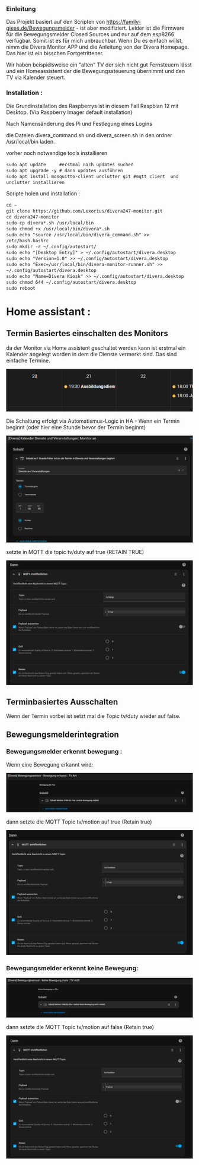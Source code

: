 ###  Einleitung

Das Projekt basiert auf den Scripten von  https://family-giese.de/Bewegungsmelder  - ist aber modifiziert. 
Leider ist die Firmware für die Bewegungsmelder Closed Sources und nur auf dem esp8266 verfügbar. Somit ist es für mich unbrauchbar.
Wenn Du es einfach willst, nimm die Divera Monitor APP und die Anleitung von der Divera Homepage. Das hier ist ein bisschen Fortgetrittener. 

Wir haben beispielsweise ein "alten" TV der sich nicht gut Fernsteuern lässt und ein Homeassistent der die Bewegungssteuerung übernimmt und den TV via Kalender steuert. 

###  Installation : 

Die Grundinstallation des Raspberrys ist in diesem Fall Raspbian 12 mit Desktop.  (Via Raspberry Imager default installation)

Nach Namensänderung des Pi und Festlegung eines Logins 

  die Dateien divera_command.sh und divera_screen.sh in den ordner /usr/local/bin laden. 
  
  vorher noch notwendige tools installieren 

    sudo apt update     #erstmal nach updates suchen
    sudo apt upgrade -y # dann updates ausführen
    sudo apt install mosquitto-client unclutter git #mqtt client  und unclutter installieren 
  
  Scripte holen und installation : 
  
    cd ~ 
    git clone https://github.com/Lexorius/divera247-monitor.git
    cd divera247-monitor
    sudo cp divera*.sh /usr/local/bin
    sudo chmod +x /usr/local/bin/divera*.sh 
    sudo echo "source /usr/local/bin/divera_command.sh" >> /etc/bash.bashrc 
    sudo mkdir -r ~/.config/autostart/
    sudo echo "[Desktop Entry]" > ~/.config/autostart/divera.desktop
    sudo echo "Version=1.0" >> ~/.config/autostart/divera.desktop
    sudo echo "Exec=/usr/local/bin/divera-monitor-runner.sh" >> ~/.config/autostart/divera.desktop
    sudo echo "Name=Divera Kiosk" >> ~/.config/autostart/divera.desktop
    sudo chmod 644 ~/.config/autostart/divera.desktop
    sudo reboot
    
# Home assistant :

## Termin Basiertes einschalten des Monitors 
da der Monitor via Home assistent geschaltet werden kann ist erstmal ein Kalender angelegt worden in dem die Dienste vermerkt sind. Das sind einfache Termine.

![Termin in HomeAssistant](https://github.com/Lexorius/divera247-monitor/blob/main/examplepic/Event-1.png)

Die Schaltung erfolgt via Automatismus-Logic in HA - Wenn ein Termin beginnt (oder hier eine Stunde bevor der Termin beginnt)

![Automatismus Wenn kalendereintrag startet](https://github.com/Lexorius/divera247-monitor/blob/main/examplepic/Automatismus_event_start.png)

setzte in MQTT die topic tv/duty auf true (RETAIN TRUE)

![Automatismus setzte MQTT TOPIC](https://github.com/Lexorius/divera247-monitor/blob/main/examplepic/Automatismus_event_start-2.png)

## Terminbasiertes Ausschalten

Wenn der Termin vorbei ist setzt mal die Topic  tv/duty  wieder auf false. 

## Bewegungsmelderintegration 

### Bewegungsmelder erkennt bewegung : 

Wenn eine Bewegung erkannt wird:

![Motion detected](https://github.com/Lexorius/divera247-monitor/blob/main/examplepic/automatismus_motion_start.png)

dann setzte die MQTT Topic tv/motion auf true (Retain true)

![Motion detected](https://github.com/Lexorius/divera247-monitor/blob/main/examplepic/automatismus_motion_start_2.png)

### Bewegungsmelder erkennt keine Bewegung:

![No Motion detected](https://github.com/Lexorius/divera247-monitor/blob/main/examplepic/Automatismus_motion_end.png)

dann setzte die MQTT Topic tv/motion auf false (Retain true)

![NO Motion detected](https://github.com/Lexorius/divera247-monitor/blob/main/examplepic/Automatismus_motion_end_2.png)







